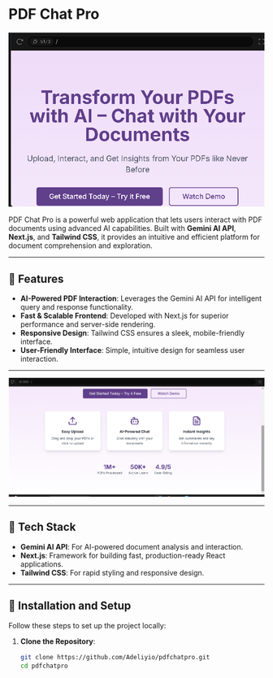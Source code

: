 # PDF Chat Pro

![PDF Chat Pro Screenshot 1](https://github.com/Adeliyio/pdfchatpro/blob/main/propdfchat%201.png)

PDF Chat Pro is a powerful web application that lets users interact with PDF documents using advanced AI capabilities. Built with **Gemini AI API**, **Next.js**, and **Tailwind CSS**, it provides an intuitive and efficient platform for document comprehension and exploration.

---

## 🚀 Features

- **AI-Powered PDF Interaction**: Leverages the Gemini AI API for intelligent query and response functionality.
- **Fast & Scalable Frontend**: Developed with Next.js for superior performance and server-side rendering.
- **Responsive Design**: Tailwind CSS ensures a sleek, mobile-friendly interface.
- **User-Friendly Interface**: Simple, intuitive design for seamless user interaction.
  
---

![PDF Chat Pro Screenshot 2](https://github.com/Adeliyio/pdfchatpro/blob/main/propdfchat%202.png)

---

## 📂 Tech Stack

- **Gemini AI API**: For AI-powered document analysis and interaction.
- **Next.js**: Framework for building fast, production-ready React applications.
- **Tailwind CSS**: For rapid styling and responsive design.

---

## 🔧 Installation and Setup

Follow these steps to set up the project locally:

1. **Clone the Repository**:
   ```bash
   git clone https://github.com/Adeliyio/pdfchatpro.git
   cd pdfchatpro
